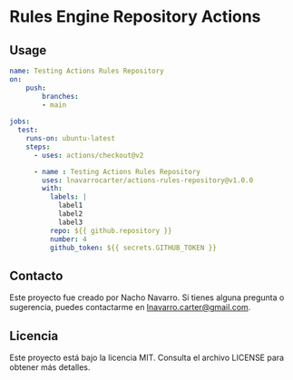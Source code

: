 # Rules Engine Repository Actions

## Usage

```yml
name: Testing Actions Rules Repository
on: 
    push:
        branches:
        - main
  
jobs:
  test:
    runs-on: ubuntu-latest
    steps:
      - uses: actions/checkout@v2

      - name : Testing Actions Rules Repository
        uses: lnavarrocarter/actions-rules-repository@v1.0.0
        with:
          labels: |
            label1
            label2
            label3
          repo: ${{ github.repository }}
          number: 4
          github_token: ${{ secrets.GITHUB_TOKEN }}
```


## Contacto

Este proyecto fue creado por Nacho Navarro. Si tienes alguna pregunta o sugerencia, puedes contactarme en lnavarro.carter@gmail.com.


## Licencia

Este proyecto está bajo la licencia MIT. Consulta el archivo LICENSE para obtener más detalles.